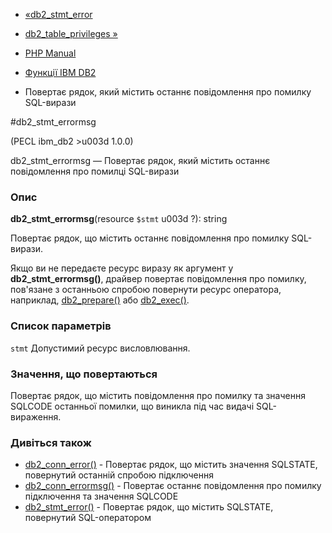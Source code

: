 - [«db2_stmt_error](function.db2-stmt-error.md)
- [db2_table_privileges »](function.db2-table-privileges.md)

- [PHP Manual](index.md)
- [Функції IBM DB2](ref.ibm-db2.md)
- Повертає рядок, який містить останнє повідомлення про помилку
SQL-вирази

#db2_stmt_errormsg

(PECL ibm_db2 \>u003d 1.0.0)

db2_stmt_errormsg — Повертає рядок, який містить останнє повідомлення про
помилці SQL-вирази

### Опис

**db2_stmt_errormsg**(resource `$stmt` u003d ?): string

Повертає рядок, що містить останнє повідомлення про помилку
SQL-вирази.

Якщо ви не передаєте ресурс виразу як аргумент у
**db2_stmt_errormsg()**, драйвер повертає повідомлення про помилку,
пов'язане з останньою спробою повернути ресурс оператора, наприклад,
[db2_prepare()](function.db2-prepare.md) або
[db2_exec()](function.db2-exec.md).

### Список параметрів

`stmt`
Допустимий ресурс висловлювання.

### Значення, що повертаються

Повертає рядок, що містить повідомлення про помилку та значення SQLCODE
останньої помилки, що виникла під час видачі SQL-вираження.

### Дивіться також

- [db2_conn_error()](function.db2-conn-error.md) - Повертає
рядок, що містить значення SQLSTATE, повернутий останній
спробою підключення
- [db2_conn_errormsg()](function.db2-conn-errormsg.md) - Повертає
останнє повідомлення про помилку підключення та значення SQLCODE
- [db2_stmt_error()](function.db2-stmt-error.md) - Повертає
рядок, що містить SQLSTATE, повернутий SQL-оператором
